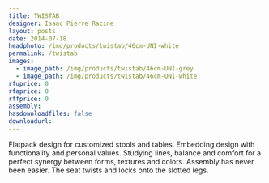 ```yaml
---
title: TWISTAB
designer: Isaac Pierre Racine
layout: posts
date: 2014-07-18
headphoto: /img/products/twistab/46cm-UNI-white
permalink: /twistab
images:  
  - image_path: /img/products/twistab/46cm-UNI-grey
  - image_path: /img/products/twistab/46cm-UNI-white
rfuprice: 0
rfaprice: 0
rffprice: 0
assembly: 
hasdownloadfiles: false
downloadurl:
---
```


Flatpack design for customized stools and tables. Embedding design with functionality and personal values. Studying lines, balance and comfort for a perfect synergy between forms, textures and colors. Assembly has never been easier. The seat twists and locks onto the slotted legs.